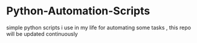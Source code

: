 # Python-Automation-Scripts

simple python scripts i use in my life for automating some tasks , this repo will be updated continuously 
